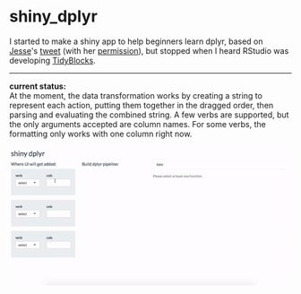 # shiny_dplyr

I started to make a shiny app to help beginners learn dplyr, based on [Jesse](https://twitter.com/kierisi)'s [tweet](https://twitter.com/kierisi/status/1036293295352229889) (with her [permission](https://twitter.com/kierisi/status/1036395821091172353)), but stopped when I heard RStudio was developing [TidyBlocks](https://vimeo.com/350227891).

<hr />

**current status:**  
At the moment, the data transformation works by creating a string to represent each action, putting them together in the dragged order, then parsing and evaluating the combined string. A few verbs are supported, but the only arguments accepted are column names. For some verbs, the formatting only works with one column right now.  

![](current_app.gif)
